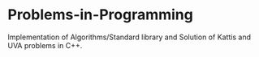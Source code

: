 # Problems-in-Programming
Implementation of Algorithms/Standard library and Solution of Kattis and UVA problems in C++.
